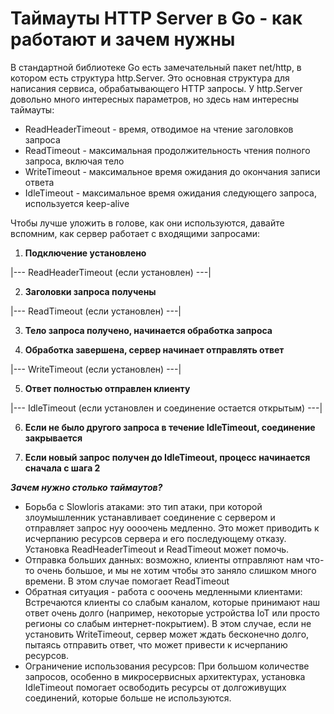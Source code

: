 # Таймауты HTTP Server в Go - как работают и зачем нужны

В стандартной библиотеке Go есть замечательный пакет net/http, в котором есть структура http.Server. Это основная структура для написания сервиса, обрабатывающего HTTP запросы. У http.Server довольно много интересных параметров, но здесь нам интересны таймауты:

- ReadHeaderTimeout - время, отводимое на чтение заголовков запроса
- ReadTimeout - максимальная продолжительность чтения полного запроса, включая тело
- WriteTimeout - максимальное время ожидания до окончания записи ответа
- IdleTimeout - максимальное время ожидания следующего запроса, используется keep-alive

Чтобы лучше уложить в голове, как они используются, давайте вспомним, как сервер работает с входящими запросами:

1. **Подключение установлено** 

|--- ReadHeaderTimeout (если установлен) ---|

2. **Заголовки запроса получены**

|--- ReadTimeout (если установлен) ---|

3. **Тело запроса получено, начинается обработка запроса**

4. **Обработка завершена, сервер начинает отправлять ответ** 

|--- WriteTimeout (если установлен) ---|

5. **Ответ полностью отправлен клиенту** 

|--- IdleTimeout (если установлен и соединение остается открытым) ---|

6. **Если не было другого запроса в течение IdleTimeout, соединение закрывается**

7. **Если новый запрос получен до IdleTimeout, процесс начинается сначала с шага 2**

_**Зачем нужно столько таймаутов?**_

- Борьба с Slowloris атаками: это тип атаки, при которой злоумышленник устанавливает соединение с сервером и отправляет запрос нуу оооочень медленно. Это может приводить к исчерпанию ресурсов сервера и его последующему отказу. Установка ReadHeaderTimeout и ReadTimeout может помочь.
- Отправка больших данных: возможно, клиенты отправляют нам что-то очень большое, и мы не хотим чтобы это заняло слишком много времени. В этом случае помогает ReadTimeout
- Обратная ситуация - работа с ооочень медленными клиентами: Встречаются клиенты со слабым каналом, которые принимают наш ответ очень долго (например, некоторые устройства IoT или просто регионы со слабым интернет-покрытием).  В этом случае, если не установить WriteTimeout, сервер может ждать бесконечно долго, пытаясь отправить ответ, что может привести к исчерпанию ресурсов.
- Ограничение использования ресурсов: При большом количестве запросов, особенно в микросервисных архитектурах, установка IdleTimeout помогает освободить ресурсы от долгоживущих соединений, которые больше не используются.
